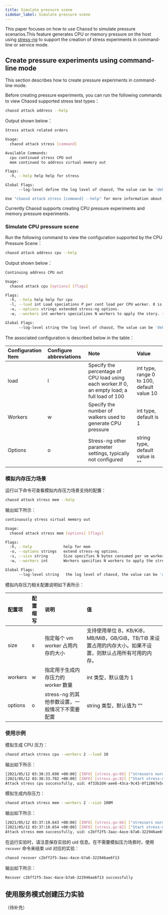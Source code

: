 ```yaml
---
title: Simulate pressure scene
sidebar_label: Simulate pressure scene
---
```


This paper focuses on how to use Chaosd to simulate pressure scenarios.This feature generates CPU or memory pressure on the host using [stress-ng](https://wiki.ubuntu.com/Kernel/Reference/stress-ng) to support the creation of stress experiments in command-line or service mode.

## Create pressure experiments using command-line mode

This section describes how to create pressure experiments in command-line mode.

Before creating pressure experiments, you can run the following commands to view Chaosd supported stress test types：

```bash
chaosd attack address --help
```

Output shown below：

```bash
Stress attack related orders

Usage:
  chaosd attack stress [command]

Available Commands:
  cpu continued stress CPU out
  mem continued to address virtual memory out

Flags:
  -h, --help help help for stress

Global Flags:
      --log-level define the log level of chaosd, The value can be 'debug', 'info', 'warn' and 'error'

Use "chaosd attack stress [command] --help" for more information about a order.
```

Currently Chaosd supports creating CPU pressure experiments and memory pressure experiments.

### Simulate CPU pressure scene

Run the following command to view the configuration supported by the CPU Pressure Scene：

```bash
chaosd attack address cpu --help
```

Output shown below：

```bash
Continuing address CPU out

Usage:
  chaosd attack cpu [options] [flags]

Flags:
  -h, --help help help for cpu
  -l, --load int Load speciations P per cent load per CPU worker. 0 is effectively a sleep (no load) and 100 is full loading. (default 10)
  -o, --options strings extended stress-ng options.
  -w, --workers int workers specializes N workers to apply the story. (default 1)

Global Flags:
      --log-level string the log level of chaosd, The value can be 'debug', 'info', 'warn' and 'error'
```

The associated configuration is described below in the table：

| Configuration Item | Configure abbreviations | Note                                                                                         | Value                                      |
|:------------------ |:----------------------- |:-------------------------------------------------------------------------------------------- |:------------------------------------------ |
| load               | l                       | Specify the percentage of CPU load using each worker.If 0, an empty load; a full load of 100 | int type, range 0 to 100, default value 10 |
| Workers            | w                       | Specify the number of walkers used to generate CPU pressure                                  | int type, default is 1                     |
| Options            | o                       | Stress-ng other parameter settings, typically not configured                                 | string type, default value is ""           |

### 模拟内存压力场景

运行以下命令可查看模拟内存压力场景支持的配置：

```bash
chaosd attack stress mem --help
```

输出如下所示：

```bash
continuously stress virtual memory out

Usage:
  chaosd attack stress mem [options] [flags]

Flags:
  -h, --help              help for mem
  -o, --options strings   extend stress-ng options.
  -s, --size string       Size specifies N bytes consumed per vm worker, default is the total available memory. One can specify the size as % of total available memory or in units of B, KB/KiB, MB/MiB, GB/GiB, TB/TiB..
  -w, --workers int       Workers specifies N workers to apply the stressor. (default 1)

Global Flags:
      --log-level string   the log level of chaosd, the value can be 'debug', 'info', 'warn' and 'error'
```

模拟内存压力相关配置说明如下表所示：

| 配置项     | 配置缩写 | 说明                           | 值                                                                   |
|:------- |:---- |:---------------------------- |:------------------------------------------------------------------- |
| size    | s    | 指定每个 vm worker 占用内存的大小       | 支持使用单位 B，KB/KiB，MB/MiB，GB/GiB，TB/TiB 来设置占用的内存大小。如果不设置，则默认占用所有可用的内存。 |
| workers | w    | 指定用于生成内存压力的 worker 数量        | int 类型，默认值为 1                                                       |
| options | o    | stress-ng 的其他参数设置，一般情况下不需要配置 | string 类型，默认值为 ""                                                   |

### 使用示例

模拟生成 CPU 压力：

```bash
chaosd attack stress cpu --workers 2 --load 10
```

输出如下所示：

```bash
[2021/05/12 03:38:33.698 +00:00] [INFO] [stress.go:66] ["stressors normalize"] [arguments=" --cpu 2 --cpu-load 10"]
[2021/05/12 03:38:33.702 +00:00] [INFO] [stress.go:82] ["Start stress-ng process successfully"] [command="/usr/bin/stress-ng --cpu 2 --cpu-load 10"] [Pid=27483]
Attack stress cpu successfully, uid: 4f33b2d4-aee6-43ca-9c43-0f12867e5c9c
```

模拟生成内存压力：

```bash
chaosd attack stress mem --workers 2 --size 100M
```

输出如下所示：

```bash
[2021/05/12 03:37:19.643 +00:00] [INFO] [stress.go:66] ["stressors normalize"] [arguments=" --vm 2 --vm-keep --vm-bytes 100000000"]
[2021/05/12 03:37:19.654 +00:00] [INFO] [stress.go:82] ["Start stress-ng process successfully"] [command="/usr/bin/stress-ng --vm 2 --vm-keep --vm-bytes 100000000"] [Pid=26799]
Attack stress mem successfully, uid: c2bff2f5-3aac-4ace-b7a6-322946ae6f13
```

在运行实验时，请注意保存实验的 uid 信息。在不需要模拟压力场景时，使用 `recover` 命令来结束 uid 对应的实验：

```bash
chaosd recover c2bff2f5-3aac-4ace-b7a6-322946ae6f13
```

输出如下所示：

```bash
Recover c2bff2f5-3aac-4ace-b7a6-322946ae6f13 successfully
```

## 使用服务模式创建压力实验

（待补充）
